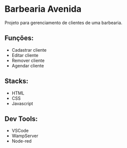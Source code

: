 # Barbearia Avenida

Projeto para gerenciamento de clientes de uma barbearia.

## Funções:
* Cadastrar cliente
* Editar cliente
* Remover cliente
* Agendar cliente

## Stacks:
* HTML
* CSS
* Javascript

## Dev Tools:
* VSCode
* WampServer
* Node-red
